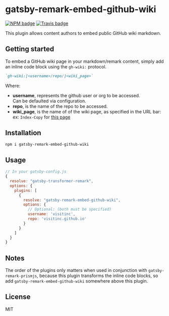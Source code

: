 # gatsby-remark-embed-github-wiki

[![NPM badge](https://img.shields.io/npm/v/gatsby-remark-embed-github-wiki.svg?style=flat-square)](https://www.npmjs.com/package/gatsby-remark-embed-github-wiki)
[![Travis badge](https://img.shields.io/travis/ptsteadman/gatsby-remark-embed-github-wiki.svg?branch=master&style=flat-square)](https://travis-ci.org/ptsteadman/gatsby-remark-embed-github-wiki)

This plugin allows content authors to embed public GitHub wiki markdown.

## Getting started

To embed a GitHub wiki page in your markdown/remark content, simply add an inline code 
block using the `gh-wiki:` protocol.

```md
`gh-wiki:[<username>/repo/]<wiki_page>`
```

Where:  
- **username**, represents the github user or org to be accessed.  
Can be defaulted via configuration.
- **repo**, is the name of the repo to be accessed.   
- **wiki_page**, is the name of of the wiki page, as specified in the URL bar:
  ex: `Index-Copy` for [this page](https://github.com/visitinc/visitinc.github.io/wiki/Index-Copy)

## Installation

`npm i gatsby-remark-embed-github-wiki`

## Usage

```javascript
// In your gatsby-config.js
{
  resolve: "gatsby-transformer-remark",
  options: {
    plugins: [
      {
        resolve: "gatsby-remark-embed-github-wiki",
        options: {
          // Optional: (both must be specified)
          username: 'visitinc',
          repo: 'visitinc.github.io'
        }
      }
    ]
  }
}
```

## Notes

The order of the plugins only matters when used in conjunction with 
`gatsby-remark-prismjs`, because this plugin transforms the inline code blocks, 
so add `gatsby-remark-embed-github-wiki` somewhere above this plugin.  

## License

MIT
